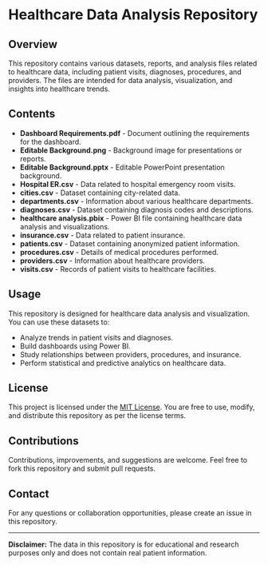 # Healthcare Data Analysis Repository

## Overview
This repository contains various datasets, reports, and analysis files related to healthcare data, including patient visits, diagnoses, procedures, and providers. The files are intended for data analysis, visualization, and insights into healthcare trends.

## Contents

- **Dashboard Requirements.pdf** - Document outlining the requirements for the dashboard.
- **Editable Background.png** - Background image for presentations or reports.
- **Editable Background.pptx** - Editable PowerPoint presentation background.
- **Hospital ER.csv** - Data related to hospital emergency room visits.
- **cities.csv** - Dataset containing city-related data.
- **departments.csv** - Information about various healthcare departments.
- **diagnoses.csv** - Dataset containing diagnosis codes and descriptions.
- **healthcare analysis.pbix** - Power BI file containing healthcare data analysis and visualizations.
- **insurance.csv** - Data related to patient insurance.
- **patients.csv** - Dataset containing anonymized patient information.
- **procedures.csv** - Details of medical procedures performed.
- **providers.csv** - Information about healthcare providers.
- **visits.csv** - Records of patient visits to healthcare facilities.

## Usage
This repository is designed for healthcare data analysis and visualization. You can use these datasets to:
- Analyze trends in patient visits and diagnoses.
- Build dashboards using Power BI.
- Study relationships between providers, procedures, and insurance.
- Perform statistical and predictive analytics on healthcare data.

## License
This project is licensed under the [MIT License](LICENSE). You are free to use, modify, and distribute this repository as per the license terms.

## Contributions
Contributions, improvements, and suggestions are welcome. Feel free to fork this repository and submit pull requests.

## Contact
For any questions or collaboration opportunities, please create an issue in this repository.

---
**Disclaimer:** The data in this repository is for educational and research purposes only and does not contain real patient information.

